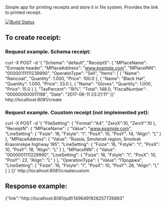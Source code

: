 Simple app for printing receipts and store it in file system. 
Provides the link to printed receipt.

[![Build Status](https://travis-ci.org/rtemb/rprint.svg?branch=master)](https://travis-ci.org/rtemb/rprint)

## To create receipt:

### Request example. Schema receipt:
curl -X POST -d '{ "Schema": "default", "ReceiptS": {  "MPlaceName": "Exmaple header",  "MPlaceAddress": "www.example.com",  "MPlaceINN": "00000111111239990",  "OperatinType": "Sell",  "Items": [   {    "Name": "Raincoat",    "Quantity": 1.000,    "Price": 100.0   },    {    "Name": "Black Hat",    "Quantity": 1.000,    "Price": 33.0   },   {    "Name": "Gloves",    "Quantity": 1.000,    "Price": 15.0   }  ],  "TaxPercent": "18%",  "Total": 148.0,  "FiscalNumber": "000000000011198",  "Date": "2017-06-11 23:21:11" }}' http://localhost:8081/create

### Request example. Coustom receipt (not implemented yet):
curl -X POST -d '{ "FileSetting": {  "Format":"A4",  "ZeroX":10,  "ZeroY":10 }, "ReceiptN": {  "MPlaceName": {   "Value": "www.example.com",   "LineSetting": {    "Fsize": 16,    "Fstyle": "I",    "PosX": 10,    "PosY": 14,    "Align": "L"   }  },  "MPlaceAddress": {   "Value": "Russia, Smolensk region, Smolesk Krasninskpe highway 195",   "LineSetting": {    "Fsize": 16,    "Fstyle": "I",    "PosX": 10,    "PosY": 18,    "Align": "L"   }  },  "MPlaceINN": {   "Value": "0000001111229990",   "LineSetting": {    "Fsize": 16,    "Fstyle": "I",    "PosX": 10,    "PosY": 22,    "Align": "L"   }  },  "OperationType": {   "Value": "Продажа",   "LineSetting": {    "Fsize": 16,    "Fstyle": "I",    "PosX": 10,    "PosY": 26,    "Align": "L"   }  } }}' http://localhost:8081/createcustom

## Response example: 
{"link":"http://localhost:8081/pdf/1496491926257726883"